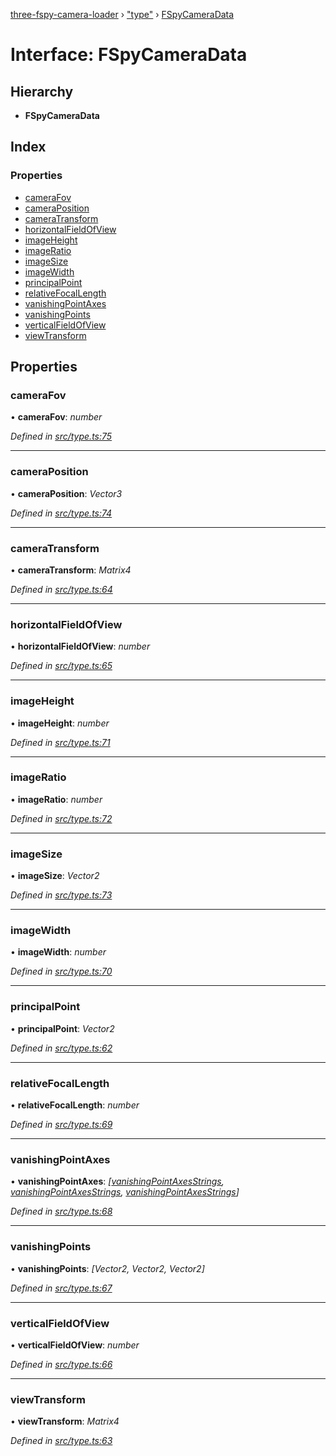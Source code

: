 [three-fspy-camera-loader](../README.md) › ["type"](../modules/_type_.md) › [FSpyCameraData](_type_.fspycameradata.md)

# Interface: FSpyCameraData

## Hierarchy

* **FSpyCameraData**

## Index

### Properties

* [cameraFov](_type_.fspycameradata.md#camerafov)
* [cameraPosition](_type_.fspycameradata.md#cameraposition)
* [cameraTransform](_type_.fspycameradata.md#cameratransform)
* [horizontalFieldOfView](_type_.fspycameradata.md#horizontalfieldofview)
* [imageHeight](_type_.fspycameradata.md#imageheight)
* [imageRatio](_type_.fspycameradata.md#imageratio)
* [imageSize](_type_.fspycameradata.md#imagesize)
* [imageWidth](_type_.fspycameradata.md#imagewidth)
* [principalPoint](_type_.fspycameradata.md#principalpoint)
* [relativeFocalLength](_type_.fspycameradata.md#relativefocallength)
* [vanishingPointAxes](_type_.fspycameradata.md#vanishingpointaxes)
* [vanishingPoints](_type_.fspycameradata.md#vanishingpoints)
* [verticalFieldOfView](_type_.fspycameradata.md#verticalfieldofview)
* [viewTransform](_type_.fspycameradata.md#viewtransform)

## Properties

###  cameraFov

• **cameraFov**: *number*

*Defined in [src/type.ts:75](https://github.com/nasikusa/THREE.FSpyCamera/blob/9e3dc6a/src/type.ts#L75)*

___

###  cameraPosition

• **cameraPosition**: *Vector3*

*Defined in [src/type.ts:74](https://github.com/nasikusa/THREE.FSpyCamera/blob/9e3dc6a/src/type.ts#L74)*

___

###  cameraTransform

• **cameraTransform**: *Matrix4*

*Defined in [src/type.ts:64](https://github.com/nasikusa/THREE.FSpyCamera/blob/9e3dc6a/src/type.ts#L64)*

___

###  horizontalFieldOfView

• **horizontalFieldOfView**: *number*

*Defined in [src/type.ts:65](https://github.com/nasikusa/THREE.FSpyCamera/blob/9e3dc6a/src/type.ts#L65)*

___

###  imageHeight

• **imageHeight**: *number*

*Defined in [src/type.ts:71](https://github.com/nasikusa/THREE.FSpyCamera/blob/9e3dc6a/src/type.ts#L71)*

___

###  imageRatio

• **imageRatio**: *number*

*Defined in [src/type.ts:72](https://github.com/nasikusa/THREE.FSpyCamera/blob/9e3dc6a/src/type.ts#L72)*

___

###  imageSize

• **imageSize**: *Vector2*

*Defined in [src/type.ts:73](https://github.com/nasikusa/THREE.FSpyCamera/blob/9e3dc6a/src/type.ts#L73)*

___

###  imageWidth

• **imageWidth**: *number*

*Defined in [src/type.ts:70](https://github.com/nasikusa/THREE.FSpyCamera/blob/9e3dc6a/src/type.ts#L70)*

___

###  principalPoint

• **principalPoint**: *Vector2*

*Defined in [src/type.ts:62](https://github.com/nasikusa/THREE.FSpyCamera/blob/9e3dc6a/src/type.ts#L62)*

___

###  relativeFocalLength

• **relativeFocalLength**: *number*

*Defined in [src/type.ts:69](https://github.com/nasikusa/THREE.FSpyCamera/blob/9e3dc6a/src/type.ts#L69)*

___

###  vanishingPointAxes

• **vanishingPointAxes**: *[[vanishingPointAxesStrings](../modules/_type_.md#vanishingpointaxesstrings), [vanishingPointAxesStrings](../modules/_type_.md#vanishingpointaxesstrings), [vanishingPointAxesStrings](../modules/_type_.md#vanishingpointaxesstrings)]*

*Defined in [src/type.ts:68](https://github.com/nasikusa/THREE.FSpyCamera/blob/9e3dc6a/src/type.ts#L68)*

___

###  vanishingPoints

• **vanishingPoints**: *[Vector2, Vector2, Vector2]*

*Defined in [src/type.ts:67](https://github.com/nasikusa/THREE.FSpyCamera/blob/9e3dc6a/src/type.ts#L67)*

___

###  verticalFieldOfView

• **verticalFieldOfView**: *number*

*Defined in [src/type.ts:66](https://github.com/nasikusa/THREE.FSpyCamera/blob/9e3dc6a/src/type.ts#L66)*

___

###  viewTransform

• **viewTransform**: *Matrix4*

*Defined in [src/type.ts:63](https://github.com/nasikusa/THREE.FSpyCamera/blob/9e3dc6a/src/type.ts#L63)*
